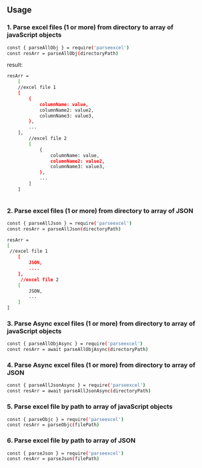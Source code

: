 ## Usage

### 1. Parse excel files (1 or more) from directory to array of javaScript objects


```bash
const { parseAllObj } = require('parseexcel')
const resArr = parseAllObj(directoryPath) 
```
result:

```bash
resArr =
    [
    //excel file 1
    [
        {
            columnName: value,
            columnName2: value2,
            columnName3: value3,
        },
        ...
    ],
        //excel file 2
        [
            {
                columnName: value,
                columnName2: value2,
                columnName3: value3,
            },
            ...
        ]
    ]
    
```
    
### 2. Parse excel files (1 or more) from directory to array of JSON



```bash
const { parseAllJson } = require('parseexcel')
const resArr = parseAllJson(directoryPath) 

resArr = 
[
 //excel file 1
    [
        JSON,
        ....
    ],
     //excel file 2
    [
        JSON,
        ...
    ]
]

   ```

### 3. Parse Async excel files (1 or more) from directory to array of javaScript objects
```bash
const { parseAllObjAsync } = require('parseexcel')
const resArr = await parseAllObjAsync(directoryPath) 
```
### 4. Parse Async excel files (1 or more) from directory to array of JSON
```bash
const { parseAllJsonAsync } = require('parseexcel')
const resArr = await parseAllJsonAsync(directoryPath) 
```
### 5. Parse excel file by path to array of javaScript objects
```bash
const { parseObjc } = require('parseexcel')
const resArr = parseObjc(filePath) 
```
### 6. Parse excel file by path to array of JSON
```bash
const { parseJson } = require('parseexcel')
const resArr = parseJson(filePath) 
```
